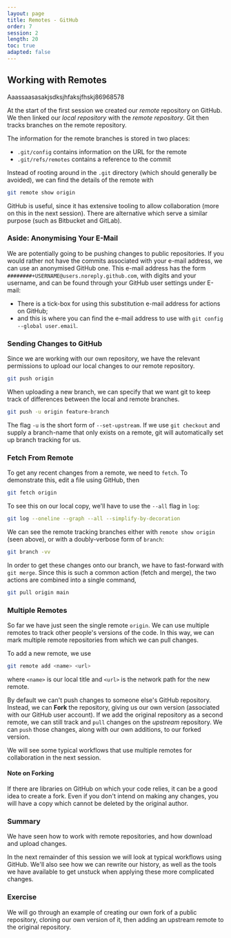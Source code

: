```yaml
---
layout: page
title: Remotes - GitHub
order: 7
session: 2
length: 20
toc: true
adapted: false
---
```


## Working with Remotes

Aaassaasasakjsdksjhfaksjfhskj86968578

At the start of the first session we created our *remote* repository on GitHub.
We then linked our *local repository* with the *remote repository*.
Git then tracks branches on the remote repository.

The information for the remote branches is stored in two places:

- `.git/config` contains information on the URL for the remote
- `.git/refs/remotes` contains a reference to the commit

Instead of rooting around in the `.git` directory (which should generally be avoided), we can find the details of the remote with

``` sh
git remote show origin
```

GitHub is useful, since it has extensive tooling to allow collaboration (more on this in the next session).
There are alternative which serve a similar purpose (such as Bitbucket and GitLab).

### Aside: Anonymising Your E-Mail

We are potentially going to be pushing changes to public repositories.
If you would rather not have the commits associated with your e-mail address, we can use an anonymised GitHub one.
This e-mail address has the form `########+USERNAME@users.noreply.github.com`, with digits and your username, and can be found through your GitHub user settings under E-mail:

- There is a tick-box for using this substitution e-mail address for actions on GitHub;
- and this is where you can find the e-mail address to use with `git config --global user.email`.

### Sending Changes to GitHub

Since we are working with our own repository, we have the relevant permissions to upload our local changes to our remote repository.

``` sh
git push origin
```

When uploading a new branch, we can specify that we want git to keep track of differences between the local and remote branches.

``` sh
git push -u origin feature-branch
```

The flag `-u` is the short form of `--set-upstream`.
If we use `git checkout` and supply a branch-name that only exists on a remote, git will automatically set up branch tracking for us.

### Fetch From Remote

To get any recent changes from a remote, we need to `fetch`.
To demonstrate this, edit a file using GitHub, then

``` sh
git fetch origin
```

To see this on our local copy, we'll have to use the `--all` flag in `log`:

``` sh
git log --oneline --graph --all --simplify-by-decoration
```

We can see the remote tracking branches either with `remote show origin` (seen above), or with a doubly-verbose form of `branch`:

``` sh
git branch -vv
```

In order to get these changes onto our branch, we have to fast-forward with `git merge`.
Since this is such a common action (fetch and merge), the two actions are combined into a single command,

``` sh
git pull origin main
```

### Multiple Remotes

So far we have just seen the single remote `origin`.
We can use multiple remotes to track other people's versions of the code.
In this way, we can mark multiple remote repositories from which we can pull changes.

To add a new remote, we use

``` sh
git remote add <name> <url>
```

where `<name>` is our local title and `<url>` is the network path for the new remote.

By default we can't push changes to someone else's GitHub repository.
Instead, we can **Fork** the repository, giving us our own version (associated with our GitHub user account).
If we add the original repository as a second remote, we can still track and `pull` changes on the *upstream* repository.
We can `push` those changes, along with our own additions, to our forked version.

We will see some typical workflows that use multiple remotes for collaboration in the next session.

#### Note on Forking

If there are libraries on GitHub on which your code relies, it can be a good idea to create a fork.
Even if you don't intend on making any changes, you will have a copy which cannot be deleted by the original author.

### Summary

We have seen how to work with remote repositories, and how download and upload changes.

In the next remainder of this session we will look at typical workflows using GitHub.
We'll also see how we can rewrite our history, as well as the tools we have available to get unstuck when applying these more complicated changes.

### Exercise

We will go through an example of creating our own fork of a public repository, cloning our own version of it, then adding an upstream remote to the original repository.
